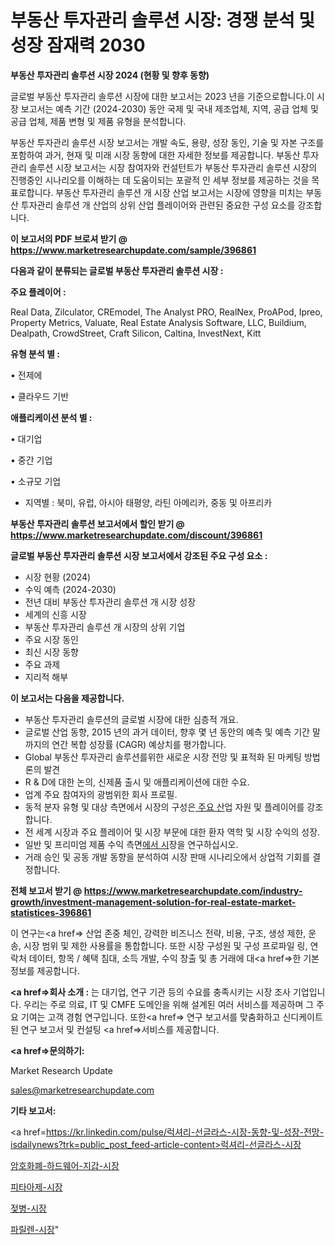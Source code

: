 # 부동산 투자관리 솔루션 시장: 경쟁 분석 및 성장 잠재력 2030

<strong>부동산 투자관리 솔루션 시장 2024 (현황 및 향후 동향)</strong>

글로벌 부동산 투자관리 솔루션 시장에 대한 보고서는 2023 년을 기준으로합니다.이 시장 보고서는 예측 기간 (2024-2030) 동안 국제 및 국내 제조업체, 지역, 공급 업체 및 공급 업체, 제품 변형 및 제품 유형을 분석합니다.

부동산 투자관리 솔루션 시장 보고서는 개발 속도, 용량, 성장 동인, 기술 및 자본 구조를 포함하여 과거, 현재 및 미래 시장 동향에 대한 자세한 정보를 제공합니다. 부동산 투자관리 솔루션 시장 보고서는 시장 참여자와 컨설턴트가 부동산 투자관리 솔루션 시장의 진행중인 시나리오를 이해하는 데 도움이되는 포괄적 인 세부 정보를 제공하는 것을 목표로합니다. 부동산 투자관리 솔루션 개 시장 산업 보고서는 시장에 영향을 미치는 부동산 투자관리 솔루션 개 산업의 상위 산업 플레이어와 관련된 중요한 구성 요소를 강조합니다.



<strong>이 보고서의 PDF 브로셔 받기 @ <a href=https://www.marketresearchupdate.com/sample/396861>https://www.marketresearchupdate.com/sample/396861</a></strong>



<strong>다음과 같이 분류되는 글로벌 부동산 투자관리 솔루션 시장 :</strong>



<strong>주요 플레이어 :</strong>

Real Data, Zilculator, CREmodel, The Analyst PRO, RealNex, ProAPod, Ipreo, Property Metrics, Valuate, Real Estate Analysis Software, LLC, Buildium, Dealpath, CrowdStreet, Craft Silicon, Caltina, InvestNext, Kitt



<strong>유형 분석 별 :</strong>

• 전제에

• 클라우드 기반



<strong>애플리케이션 분석 별 :</strong>

• 대기업

• 중간 기업

• 소규모 기업

<ul>
  <li>지역별 : 북미, 유럽, 아시아 태평양, 라틴 아메리카, 중동 및 아프리카</li>
</ul>


<strong>부동산 투자관리 솔루션 보고서에서 할인 받기 @ <a href=https://www.marketresearchupdate.com/discount/396861>https://www.marketresearchupdate.com/discount/396861</a></strong>



<strong>글로벌 부동산 투자관리 솔루션 시장 보고서에서 강조된 주요 구성 요소 :</strong>
<ul>
  <li>시장 현황 (2024)</li>
  <li>수익 예측 (2024-2030)</li>
  <li>전년 대비 부동산 투자관리 솔루션 개 시장 성장</li>
  <li>세계의 신흥 시장</li>
  <li>부동산 투자관리 솔루션 개 시장의 상위 기업</li>
  <li>주요 시장 동인</li>
  <li>최신 시장 동향</li>
  <li>주요 과제</li>
  <li>지리적 해부</li>
</ul>


<strong>이 보고서는 다음을 제공합니다.</strong>
<ul>
  <li>부동산 투자관리 솔루션의 글로벌 시장에 대한 심층적 개요.</li>
  <li>글로벌 산업 동향, 2015 년의 과거 데이터, 향후 몇 년 동안의 예측 및 예측 기간 말까지의 연간 복합 성장률 (CAGR) 예상치를 평가합니다.</li>
  <li>Global 부동산 투자관리 솔루션를위한 새로운 시장 전망 및 표적화 된 마케팅 방법론의 발견</li>
  <li>R &amp; D에 대한 논의, 신제품 출시 및 애플리케이션에 대한 수요.</li>
  <li>업계 주요 참여자의 광범위한 회사 프로필.</li>
  <li>동적 분자 유형 및 대상 측면에서 시장의 구성은<a href=> 주요 산</a>업 자원 및 플레이어를 강조합니다.</li>
  <li>전 세계 시장과 주요 플레이어 및 시장 부문에 대한 환자 역학 및 시장 수익의 성장.</li>
  <li>일반 및 프리미엄 제품 수익 측면<a href=>에서 시</a>장을 연구하십시오.</li>
  <li>거래 승인 및 공동 개발 동향을 분석하여 시장 판매 시나리오에서 상업적 기회를 결정합니다.</li>
</ul>



<strong>전체 보고서 받기 @ <a href=https://www.marketresearchupdate.com/industry-growth/investment-management-solution-for-real-estate-market-statistices-396861>https://www.marketresearchupdate.com/industry-growth/investment-management-solution-for-real-estate-market-statistices-396861</a></strong>

이 연구는<a href=> 산업 존중</a> 체인, 강력한 비즈니스 전략, 비용, 구조, 생성 제한, 운송, 시장 범위 및 제한 사용률을 통합합니다. 또한 시장 구성원 및 구성 프로파일 링, 연락처 데이터, 항목 / 혜택 침대, 소득 개발, 수익 창출 및 총 거래에 대<a href=>한 기본 </a>정보를 제공합니다.



<strong><a href=>회사 소</a>개 :</strong>
는 대기업, 연구 기관 등의 수요를 충족시키는 시장 조사 기업입니다. 우리는 주로 의료, IT 및 CMFE 도메인을 위해 설계된 여러 서비스를 제공하며 그 주요 기여는 고객 경험 연구입니다. 또한<a href=> 연구 보</a>고서를 맞춤화하고 신디케이트 된 연구 보고서 및 컨설팅 <a href=>서비스</a>를 제공합니다.



<strong><a href=>문의하기:</a></strong>

Market Research Update

sales@marketresearchupdate.com



<strong>기타 보고서:</strong>

<a href=https://kr.linkedin.com/pulse/럭셔리-선글라스-시장-동향-및-성장-전망-isdailynews?trk=public_post_feed-article-content>럭셔리-선글라스-시장</a>

<a href=https://www.linkedin.com/pulse/암호화폐-하드웨어-지갑-시장-세분화-연구-및-목표-고객2029년/>암호화폐-하드웨어-지갑-시장</a>

<a href=https://www.linkedin.com/pulse/피타아제-시장-경쟁-분석-및-성장-잠재력-2029-trend-tracking-tips-360-analysis-elotc/>피타아제-시장</a>

<a href=https://www.linkedin.com/pulse/젖병-시장-규모-및-성장-2023-data-dive-diaries-24-analysis-qtf0f/>젖병-시장</a>

<a href=https://www.linkedin.com/pulse/파릴렌-시장-진입-전략-및-위험-평가2030년-consumer-connection-compendium-ana-g9kwc/>파릴렌-시장</a>"
